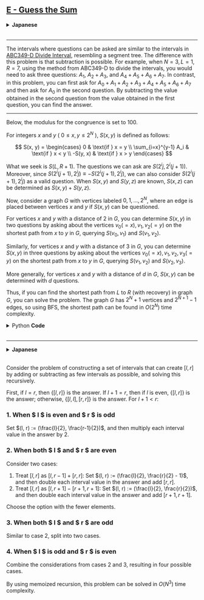 ## [E - Guess the Sum](https://atcoder.jp/contests/abc355/tasks/abc355_e)

<details><summary><b>Japanese </b></summary><br>

> by toam

質問できる区間がセグメント木のような区間になっている点で [ABC349-D Divide Interval](https://atcoder.jp/contests/abc349/tasks/abc349_d) と似ています．本問題との違いは引き算が行えることです．例えば $N = 3, L = 1, R = 7$ のとき，質問する区間を ABC349-D の方法で区間を分割すると $A_1, A_2 + A_3, A_4+A_5+A_6+A_7$ の $3$ 回の質問が必要になります．一方で，本問題では一回目に $A_0 + A_1 + A_2 + A_3 + A_4 + A_5 + A_6 + A_7$ を，二回目に $A_0$ を質問し，一回目の値から二回目の値を引くことで答えを求めることができます．

---

以下では，合同式の法を $100$ とします．

整数 $x, y (0 \le x, y \le 2^N)$ に対して，$S(x, y)$ を次で定めます．

$$
S(x, y) = 
\begin{cases} 
0 & \text{if } x = y \\
\sum_{i=x}^{y-1} A_i & \text{if } x < y \\
-S(y, x) & \text{if } x > y 
\end{cases}
$$

求めるものは $S(L, R+1)$，質問できるものは $S(2^i j, 2^i(j+1))$ です．また，$S(2^i(j+1), 2^ij) \equiv -S (2^i(j+1), 2^ij)$ であるため，$S(2^i(j+1), 2^ij)$ も質問できるものとみなします．$S(x, y)$ と $S(y, z)$ が分かってるとき， $S(x, z)$ は $S(x, y) + S(y, z)$ として求めることができます．

ここで，頂点が $0, 1, \dots, 2^N$ の $2^N + 1$ 頂点であり，$S(x, y)$ が質問できるような $x, y$ に対して頂点 $x$ と $y$ の間に辺を貼ってあるようなグラフ $G$ を考えます．

$G$ 上での距離が $2$ であるような頂点 $x, y$ に対して，$G$ における $x$ から $y$ までの最短経路上の頂点を $v_0(=x), v_1, v_2(=y)$ として $S(v_0, v_1)$ および $S(v_1, v_2)$ を質問することで $S(x, y)$ を $2$ 回の質問で特定することができます．

同様に．$G$ 上での距離が $3$ であるような頂点 $x, y$ に対して，$G$ における $x$ から $y$ までの最短経路上の頂点を $v_0(=x), v_1, v_2, v_3(=y)$ として $S(v_1, v_2)$ および $S(v_1, v_2)$ を質問することで $S(x, y)$ を $3$ 回の質問で特定することができます．

より一般に．$G$ 上での距離が $d$ であるような頂点 $x, y$ に対して，$S(x, y)$ を $d$ 回の質問で求めることができます．

よって，グラフ $G$ 上で $L$ から $R$ の最短経路が（復元付きで）求められれば良いです．グラフ $G$ の頂点数は $2^N+1$，辺数は $2^{N+1}-1$ であるため，BFS を用いることで計算量 $O(2^N)$ で最短経路を求めることができます．

</details><br>

---

The intervals where questions can be asked are similar to the intervals in [ABC349-D Divide Interval](https://atcoder.jp/contests/abc349/tasks/abc349_d), resembling a segment tree. The difference with this problem is that subtraction is possible. For example, when $N = 3, L = 1, R = 7$, using the method from ABC349-D to divide the intervals, you would need to ask three questions: $A_1$, $A_2 + A_3$, and $A_4 + A_5 + A_6 + A_7$. In contrast, in this problem, you can first ask for $A_0 + A_1 + A_2 + A_3 + A_4 + A_5 + A_6 + A_7$ and then ask for $A_0$ in the second question. By subtracting the value obtained in the second question from the value obtained in the first question, you can find the answer.

---

Below, the modulus for the congruence is set to 100.

For integers $x$ and $y$ ( $0 \le x, y \le 2^N$ ), $S(x, y)$ is defined as follows:

$$
S(x, y) = 
\begin{cases} 
0 & \text{if } x = y \\
\sum_{i=x}^{y-1} A_i & \text{if } x < y \\
-S(y, x) & \text{if } x > y 
\end{cases}
$$

What we seek is $S(L, R+1)$. The questions we can ask are $S(2^i j, 2^i (j+1))$. Moreover, since $S(2^i (j+1), 2^i j) \equiv -S(2^i (j+1), 2^i j)$, we can also consider $S(2^i (j+1), 2^i j)$ as a valid question. When $S(x, y)$ and $S(y, z)$ are known, $S(x, z)$ can be determined as $S(x, y) + S(y, z)$.

Now, consider a graph $G$ with vertices labeled $0, 1, \ldots, 2^N$, where an edge is placed between vertices $x$ and $y$ if $S(x, y)$ can be questioned.

For vertices $x$ and $y$ with a distance of 2 in $G$, you can determine $S(x, y)$ in two questions by asking about the vertices $v_0 (=x), v_1, v_2 (=y)$ on the shortest path from $x$ to $y$ in $G$, querying $S(v_0, v_1)$ and $S(v_1, v_2)$.

Similarly, for vertices $x$ and $y$ with a distance of 3 in $G$, you can determine $S(x, y)$ in three questions by asking about the vertices $v_0 (=x), v_1, v_2, v_3 (=y)$ on the shortest path from $x$ to $y$ in $G$, querying $S(v_1, v_2)$ and $S(v_2, v_3)$.

More generally, for vertices $x$ and $y$ with a distance of $d$ in $G$, $S(x, y)$ can be determined with $d$ questions.

Thus, if you can find the shortest path from $L$ to $R$ (with recovery) in graph $G$, you can solve the problem. The graph $G$ has $2^N + 1$ vertices and $2^{N+1} - 1$ edges, so using BFS, the shortest path can be found in $O(2^N)$ time complexity.

<details><summary>Python <b>Code</b></summary><br>

```py
from collections import deque

N, L, R = map(int, input().split())
n = 1 << N
edge = [[] for i in range(n + 1)]
for i in range(N + 1):
    for l in range(0, n, 1 << i):
        r = l + (1 << i)
        edge[l].append(r)
        edge[r].append(l)

parent = [None] * (n + 1)
parent[R + 1] = -1
dq = deque([R + 1])
while dq:
    v = dq.popleft()
    for u in edge[v]:
        if parent[u] == None:
            parent[u] = v
            dq.append(u)

ans = 0
now = L
while parent[now] != -1:
    p = parent[now]
    sgn = 1
    l, r = now, p
    if l > r:
        sgn = -1
        l, r = r, l
    i = (r - l).bit_length() - 1
    j = l >> i
    print("?", i, j, flush=True)
    T = int(input())
    ans += sgn * T
    now = p

print("!", ans % 100)
```

</details><br>

---

<details><summary><b>Japanese</b></summary><br>

> by Mitsubachi

足し引きして $[l, r]$ を作れるような(できるだけ少ない)区間の集合を作る問題とみなして、これを再帰的に解くことを考えます。
まず $l = r$ のときは $\{[l, r]\}$ で良いです。 $l+1 = r$ のときは $l$ が偶数なら $\{[l, r]\}$ で良く、そうでないなら $\{[l, l], [r, r]\}$ です。 $l+1 < r$ とします。

### 1. $l$ が偶数、 $r$ が奇数の時

$(l, r) := (\frac{l}{2}, \frac{r-1}{2})$ とした時の答えの各区間の値を $2$ 倍すれば良いです。

### 2. $l$ が偶数、 $r$ が偶数の時

$[l, r]$ を $[l, r-1] + [r, r]$ とみなすと $(l, r) := (\frac{l}{2}, \frac{r}{2} - 1)$ とした時の答えの各区間の値を $2$ 倍したものに $[r, r]$ を追加したものとなります。
$[l, r+1] - [r+1, r+1]$ とみなすと $(l, r) := (\frac{l}{2}, \frac{r}{2})$ とした時の答えの各区間の値を $2$ 倍したものに $[r+1, r+1]$ を追加したものとなります。
この $2$ つのうち要素数が少ない方を採用すれば良いです。

### 3. $l$ が奇数、 $r$ が奇数の時

$[2]$ と同様に $2$ 通りの場合分けをすれば良いです。

### 3. $l$ が奇数、 $r$ が偶数の時

$[2], [3]$ と同様に $4$ 通りの場合分けをすれば良いです。

メモ化再帰をすれば $O(N^3)$ などで解けます。

</details><br>

Consider the problem of constructing a set of intervals that can create $[l, r]$ by adding or subtracting as few intervals as possible, and solving this recursively. 

First, if $l = r$, then $\{[l, r]\}$ is the answer. If $l + 1 = r$, then if $l$ is even, $\{[l, r]\}$ is the answer; otherwise, $\{[l, l], [r, r]\}$ is the answer. For $l + 1 < r$:

### 1. When $ l $ is even and $ r $ is odd

Set $(l, r) := (\frac{l}{2}, \frac{r-1}{2})$, and then multiply each interval value in the answer by 2.

### 2. When both $ l $ and $ r $ are even

Consider two cases:
1. Treat $[l, r]$ as $[l, r-1] + [r, r]$: Set $(l, r) := (\frac{l}{2}, \frac{r}{2} - 1)$, and then double each interval value in the answer and add $[r, r]$.
2. Treat $[l, r]$ as $[l, r+1] - [r+1, r+1]$: Set $(l, r) := (\frac{l}{2}, \frac{r}{2})$, and then double each interval value in the answer and add $[r+1, r+1]$.

Choose the option with the fewer elements.

### 3. When both $ l $ and $ r $ are odd

Similar to case 2, split into two cases.

### 4. When $ l $ is odd and $ r $ is even

Combine the considerations from cases 2 and 3, resulting in four possible cases.

By using memoized recursion, this problem can be solved in $O(N^3)$ time complexity.
